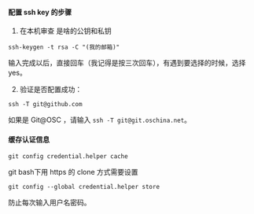 
#### 配置 ssh key 的步骤

1. 在本机审查 是啥的公钥和私钥

```
ssh-keygen -t rsa -C "(我的邮箱)"
```

输入完成以后，直接回车（我记得是按三次回车），有遇到要选择的时候，选择 yes。

2. 验证是否配置成功：

```
ssh -T git@github.com
```

如果是 Git@OSC ，请输入 `ssh -T git@git.oschina.net`。


#### 缓存认证信息

```
git config credential.helper cache
```

git bash下用 https 的 clone 方式需要设置

```
git config --global credential.helper store
```

防止每次输入用户名密码。